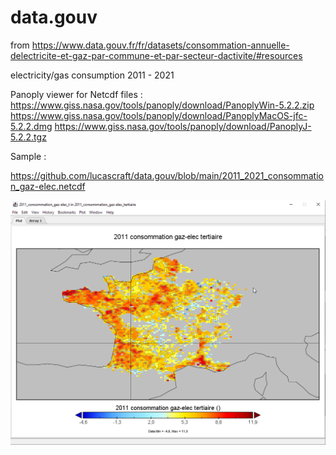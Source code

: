 # data.gouv
 
from https://www.data.gouv.fr/fr/datasets/consommation-annuelle-delectricite-et-gaz-par-commune-et-par-secteur-dactivite/#resources

electricity/gas consumption 2011 - 2021

Panoply viewer for Netcdf files : 
https://www.giss.nasa.gov/tools/panoply/download/PanoplyWin-5.2.2.zip
https://www.giss.nasa.gov/tools/panoply/download/PanoplyMacOS-jfc-5.2.2.dmg
https://www.giss.nasa.gov/tools/panoply/download/PanoplyJ-5.2.2.tgz

Sample :

https://github.com/lucascraft/data.gouv/blob/main/2011_2021_consommation_gaz-elec.netcdf

![elec/gas consumption](image.png)

